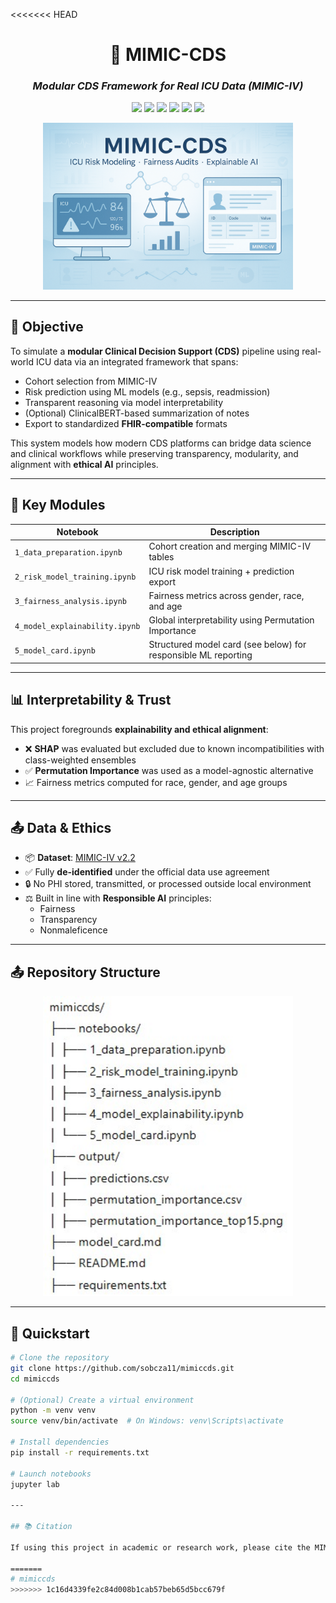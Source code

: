<<<<<<< HEAD
<h1 align="center">🏥 MIMIC-CDS</h1>
<h3 align="center"><i>Modular CDS Framework for Real ICU Data (MIMIC-IV)</i></h3>

<p align="center">
  <img src="https://img.shields.io/badge/MIMIC--IV-v2.2-lightgrey" />
  <img src="https://img.shields.io/badge/FHIR-compliant-success" />
  <img src="https://img.shields.io/badge/SHAP-disabled-red" />
  <img src="https://img.shields.io/badge/Explainability-Permutation%20Importance-blueviolet" />
  <img src="https://img.shields.io/badge/Python-3.10-blue" />
  <img src="https://img.shields.io/badge/License-MIT-green.svg" />
</p>

<p align="center">
  <img src="synthetic/assets/tagline_pht.png" alt="MIMIC-CDS Overview" width="400"/>
</p>

---

## 🧠 Objective

To simulate a **modular Clinical Decision Support (CDS)** pipeline using real-world ICU data via an integrated framework that spans:
- Cohort selection from MIMIC-IV
- Risk prediction using ML models (e.g., sepsis, readmission)
- Transparent reasoning via model interpretability
- (Optional) ClinicalBERT-based summarization of notes
- Export to standardized **FHIR-compatible** formats

This system models how modern CDS platforms can bridge data science and clinical workflows while preserving transparency, modularity, and alignment with **ethical AI** principles.

---

## 📂 Key Modules

| Notebook | Description |
|----------|-------------|
| `1_data_preparation.ipynb` | Cohort creation and merging MIMIC-IV tables |
| `2_risk_model_training.ipynb` | ICU risk model training + prediction export |
| `3_fairness_analysis.ipynb` | Fairness metrics across gender, race, and age |
| `4_model_explainability.ipynb` | Global interpretability using Permutation Importance |
| `5_model_card.ipynb` | Structured model card (see below) for responsible ML reporting |

---

## 📊 Interpretability & Trust

This project foregrounds **explainability and ethical alignment**:
- ❌ **SHAP** was evaluated but excluded due to known incompatibilities with class-weighted ensembles
- ✅ **Permutation Importance** was used as a model-agnostic alternative
- 📈 Fairness metrics computed for race, gender, and age groups

---

## 📤 Data & Ethics

- 📦 **Dataset**: [MIMIC-IV v2.2](https://physionet.org/content/mimiciv/)
- ✅ Fully **de-identified** under the official data use agreement
- 🔒 No PHI stored, transmitted, or processed outside local environment
- ⚖️ Built in line with **Responsible AI** principles:
  - Fairness
  - Transparency
  - Nonmaleficence

---

## 📤 Repository Structure

<p align="center">
  <img src="synthetic/assets/repository_str.jpg" alt="MIMIC-CDS Overview" width="400"/>
</p>


---

## 🚀 Quickstart

```bash
# Clone the repository
git clone https://github.com/sobcza11/mimiccds.git
cd mimiccds

# (Optional) Create a virtual environment
python -m venv venv
source venv/bin/activate  # On Windows: venv\Scripts\activate

# Install dependencies
pip install -r requirements.txt

# Launch notebooks
jupyter lab

---

## 📚 Citation

If using this project in academic or research work, please cite the MIMIC-IV dataset per [MIT-LCP guidelines](https://mimic.mit.edu/docs/iv/modules/data-reference/).

=======
# mimiccds
>>>>>>> 1c16d4339fe2c84d008b1cab57beb65d5bcc679f
